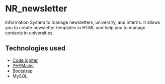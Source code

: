 NR_newsletter
=============

Information System to manage newsletters, university, and interns. It allows you to create newsletter templates in HTML and help you to manage contacts in universities.

## Technologies used
* [Code Igniter](http://ellislab.com/codeigniter)
* [PHPMailer](https://github.com/PHPMailer)
* [Bootstrap](http://getbootstrap.com/)
* MySQL

